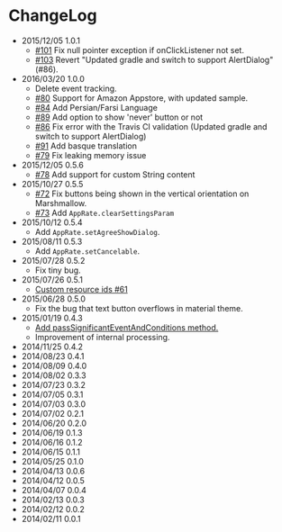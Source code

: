 # ChangeLog

- 2015/12/05 1.0.1
    - [#101](https://github.com/hotchemi/Android-Rate/pull/101) Fix null pointer exception if onClickListener not set.
    - [#103](https://github.com/hotchemi/Android-Rate/pull/103) Revert "Updated gradle and switch to support AlertDialog"(#86).
- 2016/03/20 1.0.0
    - Delete event tracking.
    - [#80](https://github.com/hotchemi/Android-Rate/pull/80) Support for Amazon Appstore, with updated sample.
    - [#84](https://github.com/hotchemi/Android-Rate/pull/84) Add Persian/Farsi Language
    - [#89](https://github.com/hotchemi/Android-Rate/pull/89) Add option to show 'never' button or not
    - [#86](https://github.com/hotchemi/Android-Rate/pull/86) Fix error with the Travis CI validation (Updated gradle and switch to support AlertDialog)
    - [#91](https://github.com/hotchemi/Android-Rate/pull/91) Add basque translation
    - [#79](https://github.com/hotchemi/Android-Rate/issues/79) Fix leaking memory issue
- 2015/12/05 0.5.6
    - [#78](https://github.com/hotchemi/Android-Rate/pull/78) Add support for custom String content
- 2015/10/27 0.5.5 
    - [#72](https://github.com/hotchemi/Android-Rate/issues/72) Fix buttons being shown in the vertical orientation on Marshmallow.
    - [#73](https://github.com/hotchemi/Android-Rate/pull/73) Add `AppRate.clearSettingsParam`
- 2015/10/12 0.5.4 
    - Add `AppRate.setAgreeShowDialog`.
- 2015/08/11 0.5.3 
    - Add `AppRate.setCancelable`.
- 2015/07/28 0.5.2 
    - Fix tiny bug.
- 2015/07/26 0.5.1 
    - [Custom resource ids #61](https://github.com/hotchemi/Android-Rate/pull/61)
- 2015/06/28 0.5.0 
    - Fix the bug that text button overflows in material theme.
- 2015/01/19 0.4.3 
    - [Add passSignificantEventAndConditions method.](https://github.com/hotchemi/Android-Rate/commit/9ca6375cbf25117a5f43afcc9651897d6bdf5888)
    - Improvement of internal processing.
- 2014/11/25 0.4.2 
- 2014/08/23 0.4.1 
- 2014/08/09 0.4.0 
- 2014/08/02 0.3.3 
- 2014/07/23 0.3.2 
- 2014/07/05 0.3.1 
- 2014/07/03 0.3.0 
- 2014/07/02 0.2.1 
- 2014/06/20 0.2.0 
- 2014/06/19 0.1.3 
- 2014/06/16 0.1.2 
- 2014/06/15 0.1.1 
- 2014/05/25 0.1.0 
- 2014/04/13 0.0.6 
- 2014/04/12 0.0.5 
- 2014/04/07 0.0.4 
- 2014/02/13 0.0.3 
- 2014/02/12 0.0.2 
- 2014/02/11 0.0.1 
